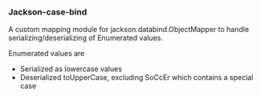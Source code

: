 ### Jackson-case-bind

A custom mapping module for jackson.databind.ObjectMapper to handle serializing/deserializing of Enumerated values.

Enumerated values are

* Serialized as lowercase values
* Deserialized toUpperCase, excluding SoCcEr which contains a special case